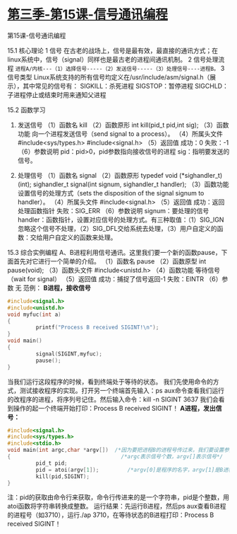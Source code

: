 # [第三季-第15课-信号通讯编程 ](https://www.cnblogs.com/free-1122/p/11351127.html)

第15课-信号通讯编程
 
15.1 核心理论
1 信号
在古老的战场上，信号是最有效，最直接的通讯方式；在linux系统中，信号（signal）同样也是最古老的进程间通讯机制。
2 信号处理流程
`进程A/内核---（1）选择信号-----（2）发送信号-----（3）处理信号----进程B。`
3 信号类型
Linux系统支持的所有信号均定义在/usr/include/asm/signal.h（展示），其中常见的信号有：
SIGKILL：杀死进程
SIGSTOP：暂停进程
SIGCHLD：子进程停止或结束时用来通知父进程
 
 
15.2 函数学习
1. 发送信号
（1）函数名
kill
（2）函数原形
int kill(pid_t pid,int sig);
（3）函数功能
向一个进程发送信号（send signal to a process）。
（4）所属头文件
#include<sys/types.h>
#include<signal.h>
（5）返回值
成功：0
失败：-1
（6）参数说明
pid：pid>0，pid参数指向接收信号的进程
sig：指明要发送的信号。
 
2. 处理信号
（1）函数名
signal
（2）函数原形
typedef void (*sighandler_t)(int);
sighandler_t signal(int signum, sighandler_t handler);
（3）函数功能
设置信号的处理方式（sets the disposition of the signal signum to handler）。
（4）所属头文件
#include<signal.h>
（5）返回值
成功：返回处理函数指针
失败：SIG_ERR
（6）参数说明
signum：要处理的信号
handler：函数指针，设置对应信号的处理方式。有三种取值：（1）SIG_IGN忽略这个信号不处理，（2）SIG_DFL交给系统去处理，（3）用户自定义的函数：交给用户自定义的函数来处理。
 
15.3 综合实例编程
A、B进程利用信号通讯。这里我们要一个新的函数pause，下面首先对它进行一个简单的介绍。
（1）函数名
pause
（2）函数原型
int pause(void);
（3）函数头文件
#include<unistd.h>
（4）函数功能
等待信号（wait for signal）
（5）返回值
成功：捕捉了信号返回-1
失败：EINTR
（6）参数
无
范例：
**B进程，接收信号**
```C
#include<signal.h>
#include<unistd.h>
void myfuc(int a)
{
         printf("Process B received SIGINT!\n");
}
void main()
{
         signal(SIGINT,myfuc);
         pause();
}
```
当我们运行这段程序的时候，看到终端处于等待的状态。
我们先使用命令的方式，测试接收程序的实现。打开另一个终端首先输入：ps aux命令查看我们运行的改程序的进程，将序列号记住。然后输入命令：kill -n SIGINT 3637
我们会看到操作的起一个终端开始打印：Process B received SIGINT！
**A进程，发出信号：**
```C
#include<signal.h>
#include<sys/types.h>
#include<stdio.h>
void main(int argc,char *argv[])  /*因为要把进程B的进程号传过来，我们要设置参数*/
{                                   /*argc表示信号个数，argv[]表示信号*/     
         pid_t pid;
         pid = atoi(argv[1]);         /*argv[0]是程序的名字，argv[1]是B进程的进程号*/
         kill(pid,SIGINT);
}
```
注：pid的获取由命令行来获取，命令行传进来的是一个字符串，pid是个整数，用atoi函数将字符串转换成整数。
运行结果：先运行B进程，然后ps aux查看B进程的进程号（如3710），运行./ap 3710，在等待状态的B进程打印：Process B received SIGINT！